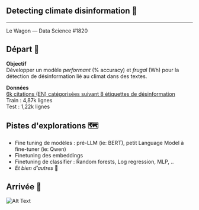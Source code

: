 ## Detecting climate disinformation 📝

---
Le Wagon — Data Science #1820

## Départ 🚀  
**Objectif**  
Développer un modèle *performant* (% accuracy) et *frugal* (Wh) pour la détection de désinformation lié au climat dans des textes.

**Données**  
[6k citations (EN) catégorisées suivant 8 étiquettes de désinformation](https://huggingface.co/datasets/QuotaClimat/frugalaichallenge-text-train)  
Train : 4,87k lignes  
Test : 1,22k lignes  

## Pistes d'explorations 🗺️  
- Fine tuning de modèles : pré-LLM (ie: BERT), petit Language Model à fine-tuner (ie: Qwen)
- Finetuning des embeddings
- Finetuning de classifier : Random forests, Log regression, MLP, ..
- *Et bien d’autres*  🥰

## Arrivée 🏁  
![Alt Text](https://media3.giphy.com/media/v1.Y2lkPTc5MGI3NjExaDRzYzNwY3NwMHJnMjhwejA3c2VlcG5pdGJjd3Zua2NpdmRza2VrZiZlcD12MV9pbnRlcm5hbF9naWZfYnlfaWQmY3Q9Zw/yxx6hlbDZ4Q6MX3rS4/giphy.gif)  
